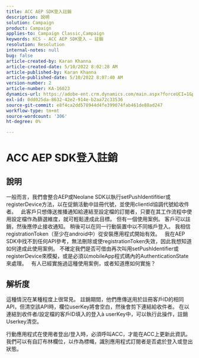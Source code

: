 ```yaml
---
title: ACC AEP SDK登入註銷
description: 說明
solution: Campaign
product: Campaign
applies-to: Campaign Classic,Campaign
keywords: KCS - ACC AEP SDK登入 — 註銷
resolution: Resolution
internal-notes: null
bug: false
article-created-by: Karan Khanna
article-created-date: 5/10/2022 8:02:28 AM
article-published-by: Karan Khanna
article-published-date: 5/10/2022 8:07:40 AM
version-number: 2
article-number: KA-16023
dynamics-url: https://adobe-ent.crm.dynamics.com/main.aspx?forceUCI=1&pagetype=entityrecord&etn=knowledgearticle&id=9184a085-37d0-ec11-a7b5-00224809c556
exl-id: 0dd025da-8632-42e2-914e-b2aa72c33536
source-git-commit: e8f4ca2dd578944d4fe399074fab461de88ad247
workflow-type: tm+mt
source-wordcount: '306'
ht-degree: 0%

---
```


# ACC AEP SDK登入註銷

## 說明


一般而言，我們會整合AEP或Neolane SDK以執行setPushIdentifitier或registerDevice方法，以在促銷活動中註冊代號，並使用clientId協調代號給收件者。
 
此客戶只想傳送推播通知給連結至設定檔的訂閱者，只要在其工作流程中使用設定檔作為篩選維度，就可輕鬆達成此目標。 但有一個使用案例。
客戶可以註銷，然後應停止接收通知。 稍後可以在同一行動裝置中以不同帳戶登入。 我相信registrationToken（至少在android中）從安裝應用程式開始有效。
 
我在AEP SDK中找不到任何API參考，無法刪除或使registrationToken失效，因此我想知道如何達成此使用案例。 不確定我們是否可借由再次叫用setPushIdentifier或registerDevice來模擬，或是必須以mobileApp程式碼內的AuthenticationState來處理。
 
有人已經實施過這種使用案例，或者知道應如何實施？


## 解析度


這種情況在某種程度上很常見。 註銷期間，他們應傳送用於註冊客戶ID的相同API，但清空該API時，欄位userKey將會空白，然後會剪下連結給收件者。 在以連結到收件者/設定檔的客戶ID填入的登入à userKey中，可以執行此操作，註銷Userkey清空。

行動應用程式在使用者登出/登入時，必須呼叫ACC，才能在ACC上更新此資訊。 我們可以有自訂布林欄位，以作為標幟，識別應用程式訂閱者是否處於登入或登出狀態。
